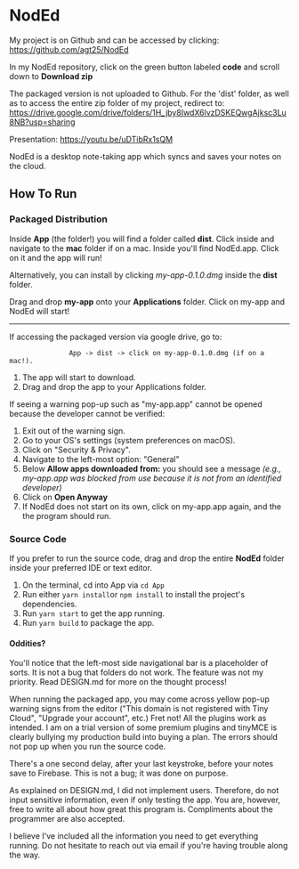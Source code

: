 # NodEd


My project is on Github and can be accessed by clicking: https://github.com/agt25/NodEd 

In my NodEd repository, click on the green button labeled **code** and scroll down to **Download zip** 

The packaged version is not uploaded to Github. For the 'dist' folder, as well as to access the entire zip folder of my project, redirect to: https://drive.google.com/drive/folders/1H_jby8IwdX6lvzDSKEQwgAjksc3Lu8NB?usp=sharing 

Presentation: https://youtu.be/uDTibRx1sQM

NodEd is a desktop note-taking app which syncs and saves your notes on the cloud. 

## How To Run 

### Packaged Distribution 

Inside **App** (the folder!) you will find a folder called **dist**. Click inside and navigate to the **mac** folder if on a mac. Inside you'll find NodEd.app. Click on it and the app will run! 

Alternatively, you can install by clicking *my-app-0.1.0.dmg* inside the **dist**  folder. 

Drag and drop **my-app** onto your **Applications** folder. Click on my-app and NodEd will start! 

----------
If accessing the packaged version via google drive, go to:

                   App -> dist -> click on my-app-0.1.0.dmg (if on a mac!). 
                   
1. The app will start to download. 
2. Drag and drop the app to your Applications folder. 


If seeing a warning pop-up such as "my-app.app" cannot be opened because the developer cannot be verified:
1. Exit out of the warning sign.
2. Go to your OS's settings (system preferences on macOS). 
3. Click on "Security & Privacy".
4. Navigate to the left-most option: "General"
5. Below **Allow apps downloaded from:** you should see a message *(e.g., my-app.app was blocked from use because it is not from an identified developer)*
6. Click on **Open Anyway** 
7. If NodEd does not start on its own, click on my-app.app again, and the the program should run. 



### Source Code 

If you prefer to run the source code, drag and drop the entire **NodEd** folder inside your preferred IDE or text editor. 

1. On the terminal, cd into App via ```cd App``` 
2. Run either ```yarn install```or ```npm install``` to install the project's dependencies. 
3. Run ```yarn start``` to get the app running. 
4. Run ```yarn build``` to package the app. 



#### Oddities? 

You'll notice that the left-most side navigational bar is a placeholder of sorts. It is not a bug that folders do not work. The feature was not my priority. Read DESIGN.md for more on the thought process! 

When running the packaged app, you may come across yellow pop-up warning signs from the editor ("This domain is not registered with Tiny Cloud", "Upgrade your account", etc.) Fret not! All the plugins work as intended. I am on a trial version of some premium plugins and tinyMCE is clearly bullying my production build into buying a plan. The errors should not pop up when you run the source code. 

There's a one second delay, after your last keystroke, before your notes save to Firebase. This is not a bug; it was done on purpose. 

As explained on DESIGN.md, I did not implement users. Therefore, do not input sensitive information, even if only testing the app. You are, however, free to write all about how great this program is. Compliments about the programmer are also accepted. 

I believe I've included all the information you need to get everything running. Do not hesitate to reach out via email if you're having trouble along the way. 
